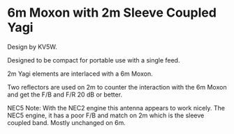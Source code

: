 # 6m Moxon with 2m Sleeve Coupled Yagi

Design by KV5W.

Designed to be compact for portable use with a single feed.

2m Yagi elements are interlaced with a 6m Moxon.

Two reflectors are used on 2m to counter the interaction with the 6m Moxon and get the F/B and F/R 20 dB or better.

NEC5 Note: With the NEC2 engine this antenna appears to work nicely. The NEC5 engine, it has a poor F/B and match on 2m
which is the sleeve coupled band. Mostly unchanged on 6m.
